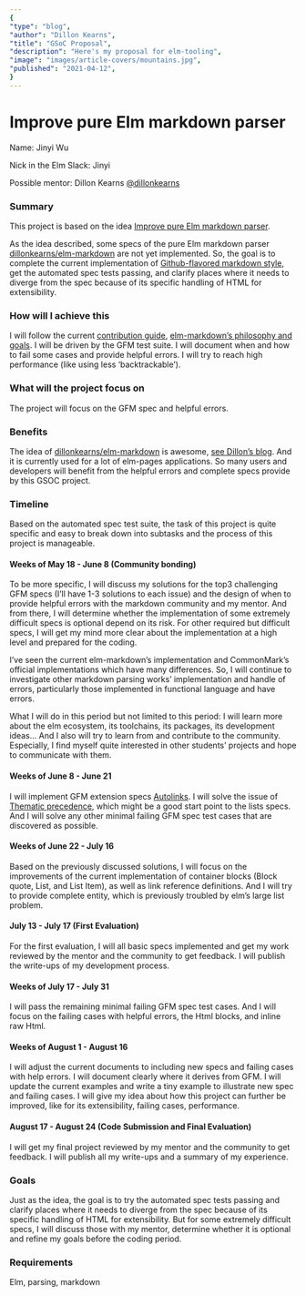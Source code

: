 ```yaml
---
{
"type": "blog",
"author": "Dillon Kearns",
"title": "GSoC Proposal",
"description": "Here's my proposal for elm-tooling",
"image": "images/article-covers/mountains.jpg",
"published": "2021-04-12",
}
---
```


# Improve pure Elm markdown parser
 Name: Jinyi Wu

 Nick in the Elm Slack: Jinyi

 Possible mentor: Dillon Kearns [@dillonkearns](https://github.com/dillonkearns)

### Summary
This project is based on the idea [Improve pure Elm markdown parser](https://github.com/elm-tooling/gsoc-projects#improve-pure-elm-markdown-parser). 

As the idea described, some specs of the pure Elm markdown parser [dillonkearns/elm-markdown](https://github.com/dillonkearns/elm-markdown) are not yet implemented. So, the goal is to complete the current implementation of [Github-flavored markdown style](https://github.github.com/gfm/), get the automated spec tests passing, and clarify places where it needs to diverge from the spec because of its specific handling of HTML for extensibility. 

### How will I achieve this
I will follow the current [contribution guide](https://github.com/dillonkearns/elm-markdown/blob/master/CONTRIBUTING.md), [elm-markdown’s philosophy and goals](https://github.com/dillonkearns/elm-markdown#philosophy--goals). I will be driven by the GFM test suite. I will document when and how to fail some cases and provide helpful errors. I will try to reach high performance (like using less ‘backtrackable’). 

### What will the project focus on
The project will focus on the GFM spec and helpful errors.

### Benefits
The idea of [dillonkearns/elm-markdown](https://github.com/dillonkearns/elm-markdown)  is awesome,  [see Dillon’s blog](https://elm-pages.com/blog/extensible-markdown-parsing-in-elm). And it is currently used for a lot of elm-pages applications. So many users and developers will benefit from the helpful errors and complete specs provide by this GSOC project.


### Timeline
Based on the automated spec test suite, the task of this project is quite specific and easy to break down into subtasks and the process of this project is manageable.

#### Weeks of May 18 - June 8 (Community bonding)
To be more specific, I will discuss my solutions for the top3 challenging GFM specs (I’ll have 1-3 solutions to each issue) and the design of when to provide helpful errors with the markdown community and my mentor. And from there, I will determine whether the implementation of some extremely difficult specs is optional depend on its risk. For other required but difficult specs,  I will get my mind more clear about the implementation at a high level and prepared for the coding. 

I’ve seen the current elm-markdown’s implementation and CommonMark’s official implementations which have many differences. So, I will continue to investigate other markdown parsing works’ implementation and handle of errors, particularly those implemented in functional language and have errors. 

What I will do in this period but not limited to this period: I will learn more about the elm ecosystem, its toolchains, its packages, its development ideas… And I also will try to learn from and contribute to the community. Especially, I find myself quite interested in other students’ projects and hope to communicate with them.

#### Weeks of June 8 - June 21
I will implement GFM extension specs [Autolinks](https://github.com/dillonkearns/elm-markdown/issues/57). I will solve the issue of [Thematic precedence](https://github.com/dillonkearns/elm-markdown/issues/59), which might be a good start point to the lists specs. And I will solve any other minimal failing GFM spec test cases that are discovered as possible. 

#### Weeks of June 22 - July 16
Based on the previously discussed solutions, I will focus on the improvements of the current implementation of container blocks (Block quote, List, and List Item), as well as link reference definitions.   And I will try to provide complete entity, which is previously troubled by elm’s large list problem. 

#### July 13 - July 17 (First Evaluation)
For the first evaluation, I will all basic specs implemented and get my work reviewed by the mentor and the community to get feedback. I will publish the write-ups of my development process.

#### Weeks of July 17 - July 31
I will pass the remaining minimal failing GFM spec test cases. And I will focus on the failing cases with helpful errors, the Html blocks, and inline raw Html. 

#### Weeks of August 1 - August 16
I will adjust the current documents to including new specs and failing cases with help errors. I will document clearly where it derives from GFM. I will update the current examples and write a tiny example to illustrate new spec and failing cases. I will give my idea about how this project can further be improved, like for its extensibility, failing cases, performance. 

#### August 17 - August 24 (Code Submission and Final Evaluation)
I will get my final project reviewed by my mentor and the community to get feedback. I will publish all my write-ups and a summary of my experience.

### Goals
Just as the idea, the goal is to try the automated spec tests passing and clarify places where it needs to diverge from the spec because of its specific handling of HTML for extensibility. But for some extremely difficult specs, I will discuss those with my mentor, determine whether it is optional and refine my goals before the coding period. 

###  Requirements
 Elm, parsing, markdown







